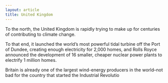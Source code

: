 ```yaml
---
layout: article
title: United Kingdom
---
```


To the north, the United Kingdom is rapidly trying to make up for centuries of contributing to climate change.

To that end, it launched the world’s most powerful tidal turbine off the Port of Dundee, creating enough electricity for 2,000 homes, and Rolls Royce announced the development of 16 smaller, cheaper nuclear power plants to electrify 1 million homes.

Britain is already one of the largest wind-energy producers in the world–not bad for the country that started the Industrial Revolutio
